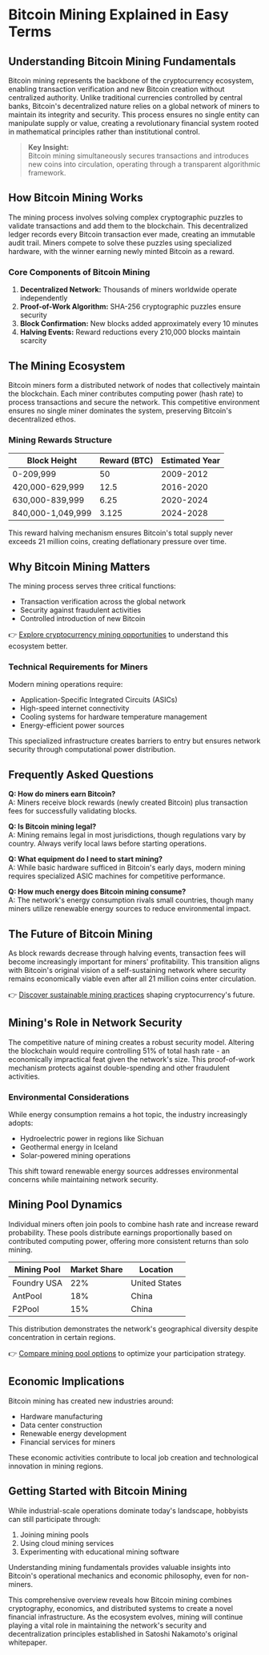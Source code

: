# Bitcoin Mining Explained in Easy Terms

## Understanding Bitcoin Mining Fundamentals

Bitcoin mining represents the backbone of the cryptocurrency ecosystem, enabling transaction verification and new Bitcoin creation without centralized authority. Unlike traditional currencies controlled by central banks, Bitcoin's decentralized nature relies on a global network of miners to maintain its integrity and security. This process ensures no single entity can manipulate supply or value, creating a revolutionary financial system rooted in mathematical principles rather than institutional control.

> **Key Insight:**  
> Bitcoin mining simultaneously secures transactions and introduces new coins into circulation, operating through a transparent algorithmic framework.

## How Bitcoin Mining Works

The mining process involves solving complex cryptographic puzzles to validate transactions and add them to the blockchain. This decentralized ledger records every Bitcoin transaction ever made, creating an immutable audit trail. Miners compete to solve these puzzles using specialized hardware, with the winner earning newly minted Bitcoin as a reward.

### Core Components of Bitcoin Mining

1. **Decentralized Network:** Thousands of miners worldwide operate independently
2. **Proof-of-Work Algorithm:** SHA-256 cryptographic puzzles ensure security
3. **Block Confirmation:** New blocks added approximately every 10 minutes
4. **Halving Events:** Reward reductions every 210,000 blocks maintain scarcity

## The Mining Ecosystem

Bitcoin miners form a distributed network of nodes that collectively maintain the blockchain. Each miner contributes computing power (hash rate) to process transactions and secure the network. This competitive environment ensures no single miner dominates the system, preserving Bitcoin's decentralized ethos.

### Mining Rewards Structure

| Block Height | Reward (BTC) | Estimated Year |
|--------------|--------------|----------------|
| 0-209,999    | 50           | 2009-2012      |
| 420,000-629,999 | 12.5       | 2016-2020      |
| 630,000-839,999 | 6.25       | 2020-2024      |
| 840,000-1,049,999 | 3.125    | 2024-2028      |

This reward halving mechanism ensures Bitcoin's total supply never exceeds 21 million coins, creating deflationary pressure over time.

## Why Bitcoin Mining Matters

The mining process serves three critical functions:
- Transaction verification across the global network
- Security against fraudulent activities
- Controlled introduction of new Bitcoin

👉 [Explore cryptocurrency mining opportunities](https://bit.ly/okx-bonus) to understand this ecosystem better.

### Technical Requirements for Miners

Modern mining operations require:
- Application-Specific Integrated Circuits (ASICs)
- High-speed internet connectivity
- Cooling systems for hardware temperature management
- Energy-efficient power sources

This specialized infrastructure creates barriers to entry but ensures network security through computational power distribution.

## Frequently Asked Questions

**Q: How do miners earn Bitcoin?**  
A: Miners receive block rewards (newly created Bitcoin) plus transaction fees for successfully validating blocks.

**Q: Is Bitcoin mining legal?**  
A: Mining remains legal in most jurisdictions, though regulations vary by country. Always verify local laws before starting operations.

**Q: What equipment do I need to start mining?**  
A: While basic hardware sufficed in Bitcoin's early days, modern mining requires specialized ASIC machines for competitive performance.

**Q: How much energy does Bitcoin mining consume?**  
A: The network's energy consumption rivals small countries, though many miners utilize renewable energy sources to reduce environmental impact.

## The Future of Bitcoin Mining

As block rewards decrease through halving events, transaction fees will become increasingly important for miners' profitability. This transition aligns with Bitcoin's original vision of a self-sustaining network where security remains economically viable even after all 21 million coins enter circulation.

👉 [Discover sustainable mining practices](https://bit.ly/okx-bonus) shaping cryptocurrency's future.

## Mining's Role in Network Security

The competitive nature of mining creates a robust security model. Altering the blockchain would require controlling 51% of total hash rate - an economically impractical feat given the network's size. This proof-of-work mechanism protects against double-spending and other fraudulent activities.

### Environmental Considerations

While energy consumption remains a hot topic, the industry increasingly adopts:
- Hydroelectric power in regions like Sichuan
- Geothermal energy in Iceland
- Solar-powered mining operations

This shift toward renewable energy sources addresses environmental concerns while maintaining network security.

## Mining Pool Dynamics

Individual miners often join pools to combine hash rate and increase reward probability. These pools distribute earnings proportionally based on contributed computing power, offering more consistent returns than solo mining.

| Mining Pool | Market Share | Location |
|-------------|--------------|----------|
| Foundry USA | 22%          | United States |
| AntPool     | 18%          | China     |
| F2Pool      | 15%          | China     |

This distribution demonstrates the network's geographical diversity despite concentration in certain regions.

👉 [Compare mining pool options](https://bit.ly/okx-bonus) to optimize your participation strategy.

## Economic Implications

Bitcoin mining has created new industries around:
- Hardware manufacturing
- Data center construction
- Renewable energy development
- Financial services for miners

These economic activities contribute to local job creation and technological innovation in mining regions.

## Getting Started with Bitcoin Mining

While industrial-scale operations dominate today's landscape, hobbyists can still participate through:
1. Joining mining pools
2. Using cloud mining services
3. Experimenting with educational mining software

Understanding mining fundamentals provides valuable insights into Bitcoin's operational mechanics and economic philosophy, even for non-miners.

This comprehensive overview reveals how Bitcoin mining combines cryptography, economics, and distributed systems to create a novel financial infrastructure. As the ecosystem evolves, mining will continue playing a vital role in maintaining the network's security and decentralization principles established in Satoshi Nakamoto's original whitepaper.